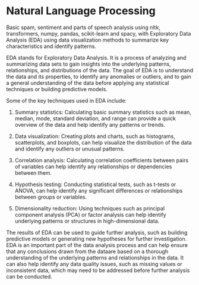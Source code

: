 # Natural Language Processing 

Basic spam, sentiment and parts of speech analysis using nltk, transformers, numpy, pandas, scikit-learn and spacy, with Exploratory Data Analysis (EDA) using data visualization methods to summarize key characteristics and identify patterns.

EDA stands for Exploratory Data Analysis. It is a process of analyzing and summarizing data sets to gain insights into the underlying patterns, relationships, and distributions of the data. The goal of EDA is to understand the data and its properties, to identify any anomalies or outliers, and to gain a general understanding of the data before applying any statistical techniques or building predictive models.

Some of the key techniques used in EDA include:

1. Summary statistics: Calculating basic summary statistics such as mean, median, mode, standard deviation, and range can provide a quick overview of the data and help identify any patterns or trends.

2. Data visualization: Creating plots and charts, such as histograms, scatterplots, and boxplots, can help visualize the distribution of the data and identify any outliers or unusual patterns.

3. Correlation analysis: Calculating correlation coefficients between pairs of variables can help identify any relationships or dependencies between them.

4. Hypothesis testing: Conducting statistical tests, such as t-tests or ANOVA, can help identify any significant differences or relationships between groups or variables.

5. Dimensionality reduction: Using techniques such as principal component analysis (PCA) or factor analysis can help identify underlying patterns or structures in high-dimensional data.

The results of EDA can be used to guide further analysis, such as building predictive models or generating new hypotheses for further investigation. EDA is an important part of the data analysis process and can help ensure that any conclusions drawn from the dataare based on a thorough understanding of the underlying patterns and relationships in the data. It can also help identify any data quality issues, such as missing values or inconsistent data, which may need to be addressed before further analysis can be conducted.
